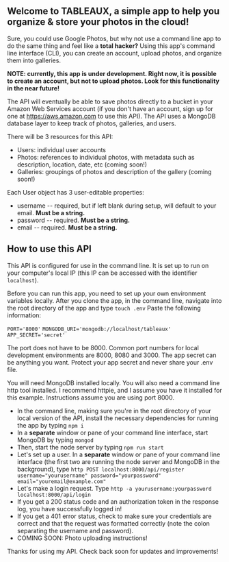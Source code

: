## Welcome to TABLEAUX, a simple app to help you organize & store your photos in the cloud!

Sure, you could use Google Photos, but why not use a command line app to do the same thing and feel like a **total hacker?** Using this app's command line interface (CLI), you can create an account, upload photos, and organize them into galleries.

**NOTE: currently, this app is under development. Right now, it is possible to create an account, but not to upload photos. Look for this functionality in the near future!**

The API will eventually be able to save photos directly to a bucket in your Amazon Web Services account (if you don't have an account, sign up for one at https://aws.amazon.com to use this API). The API uses a MongoDB database layer to keep track of photos, galleries, and users.

There will be 3 resources for this API:
  * Users: individual user accounts
  * Photos: references to individual photos, with metadata such as description, location, date, etc (coming soon!)
  * Galleries: groupings of photos and description of the gallery (coming soon!)

Each User object has 3 user-editable properties:
  * username -- required, but if left blank during setup, will default to your email. **Must be a string.**
  * password -- required. **Must be a string.**
  * email -- required. **Must be a string.**

## How to use this API

This API is configured for use in the command line. It is set up to run on your computer's local IP (this IP can be accessed with the identifier `localhost`).

Before you can run this app, you need to set up your own environment variables locally. After you clone the app, in the command line, navigate into the root directory of the app and type `touch .env`
Paste the following information:

`PORT='8000'`
`MONGODB_URI='mongodb://localhost/tableaux'`
`APP_SECRET='secret'`

The port does not have to be 8000. Common port numbers for local development environments are 8000, 8080 and 3000. The app secret can be anything you want. Protect your app secret and never share your .env file.

You will need MongoDB installed locally. You will also need a command line http tool installed. I recommend httpie, and I assume you have it installed for this example. Instructions assume you are using port 8000.

  * In the command line, making sure you're in the root directory of your local version of the API, install the necessary dependencies for running the app by typing `npm i`
  * In a **separate** window or pane of your command line interface, start MongoDB by typing `mongod`
  * Then, start the node server by typing `npm run start`
  * Let's set up a user. In a **separate** window or pane of your command line interface (the first two are running the node server and MongoDB in the background), type `http POST localhost:8000/api/register username="yourusername" password="yourpassword" email="youremail@example.com"`
  * Let's make a login request. Type `http -a yourusername:yourpassword localhost:8000/api/login`
  * If you get a 200 status code and an authorization token in the response log, you have successfully logged in!
  * If you get a 401 error status, check to make sure your credentials are correct and that the request was formatted correctly (note the colon separating the username and password).
  * COMING SOON: Photo uploading instructions!

Thanks for using my API. Check back soon for updates and improvements!
